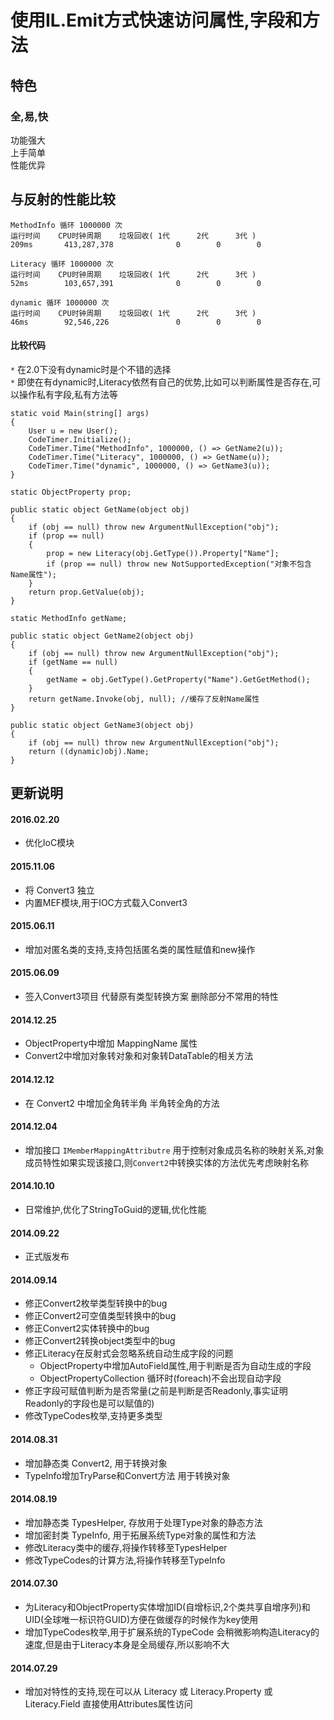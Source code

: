# 使用IL.Emit方式快速访问属性,字段和方法   

## 特色  
### 全,易,快
功能强大  
上手简单  
性能优异  

## 与反射的性能比较
    MethodInfo 循环 1000000 次  
    运行时间    CPU时钟周期    垃圾回收( 1代      2代      3代 )    
    209ms       413,287,378              0        0        0     
                                                               
    Literacy 循环 1000000 次                                      
    运行时间    CPU时钟周期    垃圾回收( 1代      2代      3代 )   
    52ms        103,657,391              0        0        0     
                                                               
    dynamic 循环 1000000 次                                       
    运行时间    CPU时钟周期    垃圾回收( 1代      2代      3代 )   
    46ms        92,546,226               0        0        0     

#### 比较代码
`*` 在2.0下没有dynamic时是个不错的选择   
`*` 即使在有dynamic时,Literacy依然有自己的优势,比如可以判断属性是否存在,可以操作私有字段,私有方法等   

    static void Main(string[] args)
    {
        User u = new User();
        CodeTimer.Initialize();
        CodeTimer.Time("MethodInfo", 1000000, () => GetName2(u));
        CodeTimer.Time("Literacy", 1000000, () => GetName(u));
        CodeTimer.Time("dynamic", 1000000, () => GetName3(u));
    }

    static ObjectProperty prop;

    public static object GetName(object obj)
    {
        if (obj == null) throw new ArgumentNullException("obj");
        if (prop == null)
        {
            prop = new Literacy(obj.GetType()).Property["Name"];
            if (prop == null) throw new NotSupportedException("对象不包含Name属性");
        }
        return prop.GetValue(obj);
    }

    static MethodInfo getName;

    public static object GetName2(object obj)
    {
        if (obj == null) throw new ArgumentNullException("obj");
        if (getName == null)
        {
            getName = obj.GetType().GetProperty("Name").GetGetMethod();
        }
        return getName.Invoke(obj, null); //缓存了反射Name属性
    }

    public static object GetName3(object obj)
    {
        if (obj == null) throw new ArgumentNullException("obj");
        return ((dynamic)obj).Name;
    }


## 更新说明  

#### 2016.02.20  
* 优化IoC模块  

#### 2015.11.06
* 将 Convert3 独立  
* 内置MEF模块,用于IOC方式载入Convert3  

#### 2015.06.11  
* 增加对匿名类的支持,支持包括匿名类的属性赋值和new操作  

#### 2015.06.09  
* 签入Convert3项目 代替原有类型转换方案 删除部分不常用的特性  

#### 2014.12.25  
* ObjectProperty中增加 MappingName 属性  
* Convert2中增加对象转对象和对象转DataTable的相关方法  

#### 2014.12.12
* 在 Convert2 中增加全角转半角 半角转全角的方法  

#### 2014.12.04
* 增加接口 `IMemberMappingAttributre` 用于控制对象成员名称的映射关系,对象成员特性如果实现该接口,则`Convert2`中转换实体的方法优先考虑映射名称

#### 2014.10.10
* 日常维护,优化了StringToGuid的逻辑,优化性能

#### 2014.09.22  
* 正式版发布

#### 2014.09.14  
* 修正Convert2枚举类型转换中的bug
* 修正Convert2可空值类型转换中的bug
* 修正Convert2实体转换中的bug
* 修正Convert2转换object类型中的bug
* 修正Literacy在反射式会忽略系统自动生成字段的问题
  * ObjectProperty中增加AutoField属性,用于判断是否为自动生成的字段
  * ObjectPropertyCollection 循环时(foreach)不会出现自动字段
* 修正字段可赋值判断为是否常量(之前是判断是否Readonly,事实证明Readonly的字段也是可以赋值的)
* 修改TypeCodes枚举,支持更多类型

#### 2014.08.31  
* 增加静态类 Convert2, 用于转换对象  
* TypeInfo增加TryParse和Convert方法 用于转换对象   
  
#### 2014.08.19  
* 增加静态类 TypesHelper, 存放用于处理Type对象的静态方法  
* 增加密封类 TypeInfo, 用于拓展系统Type对象的属性和方法  
* 修改Literacy类中的缓存,将操作转移至TypesHelper  
* 修改TypeCodes的计算方法,将操作转移至TypeInfo  
  
#### 2014.07.30  
* 为Literacy和ObjectProperty实体增加ID(自增标识,2个类共享自增序列)和UID(全球唯一标识符GUID)方便在做缓存的时候作为key使用  
* 增加TypeCodes枚举,用于扩展系统的TypeCode 会稍微影响构造Literacy的速度,但是由于Literacy本身是全局缓存,所以影响不大  
  
#### 2014.07.29  
* 增加对特性的支持,现在可以从 Literacy 或 Literacy.Property 或 Literacy.Field 直接使用Attributes属性访问  